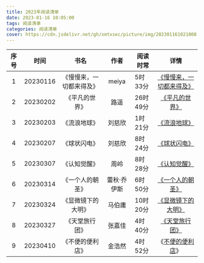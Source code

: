 ```yaml
---
title: 2023年阅读清单
date: 2023-01-16 10:05:00
tags: 阅读清单
categories: 阅读清单
cover: https://cdn.jsdelivr.net/gh/xmtxsec/picture/img/202301161021008.png
---
```


| 序号 |   时间   |           书名           |    作者     | 阅读时常 |                             详情                             |
| :--: | :------: | :----------------------: | :---------: | -------- | :----------------------------------------------------------: |
|  1   | 20230116 | 《慢慢来，一切都来得及》 |    meiya    | 5时33分  | [《慢慢来，一切都来得及》](https://xmtxsec.top/2023/01/16/0X01%20%E9%98%85%E8%AF%BB%E8%AE%B0%E5%BD%95/2023%E5%B9%B4/%E6%85%A2%E6%85%A2%E6%9D%A5%EF%BC%8C%E4%B8%80%E5%88%87%E9%83%BD%E6%9D%A5%E5%BE%97%E5%8F%8A/) |
|  2   | 20230202 |      《平凡的世界》      |    路遥     | 26时49分 | [《平凡的世界》](https://xmtxsec.top/2023/02/02/0X01%20%E9%98%85%E8%AF%BB%E8%AE%B0%E5%BD%95/2023%E5%B9%B4/%E5%B9%B3%E5%87%A1%E7%9A%84%E4%B8%96%E7%95%8C/) |
|  3   | 20230203 |       《流浪地球》       |   刘慈欣    | 1时21分  | [《流浪地球》](https://xmtxsec.top/2023/02/03/0X01%20%E9%98%85%E8%AF%BB%E8%AE%B0%E5%BD%95/2023%E5%B9%B4/%E6%B5%81%E6%B5%AA%E5%9C%B0%E7%90%83/) |
|  4   | 20230207 |       《球状闪电》       |   刘慈欣    | 8时24分  | [《球状闪电》](https://xmtxsec.top/2023/02/07/0X01%20%E9%98%85%E8%AF%BB%E8%AE%B0%E5%BD%95/2023%E5%B9%B4/%E7%90%83%E7%8A%B6%E9%97%AA%E7%94%B5/) |
|  5   | 20230307 |       《认知觉醒》       |    周岭     | 8时28分  | [《认知觉醒》](https://xmtxsec.top//2023/03/07/0X01%20%E9%98%85%E8%AF%BB%E8%AE%B0%E5%BD%95/2023%E5%B9%B4/%E8%AE%A4%E7%9F%A5%E8%A7%89%E9%86%92/) |
|  6   | 20230314 |     《一个人的朝圣》     | 蕾秋·乔伊斯 | 6时50分  | [《一个人的朝圣》](https://xmtxsec.top/2023/03/14/0X01%20阅读记录/2023年/一个人的朝圣/) |
|  7   | 20230324 |    《显微镜下的大明》    |   马伯庸    | 10时20分 | [《显微镜下的大明》](https://xmtxsec.top/2023/03/24/0X01%20%E9%98%85%E8%AF%BB%E8%AE%B0%E5%BD%95/2023%E5%B9%B4/%E6%98%BE%E5%BE%AE%E9%95%9C%E4%B8%8B%E7%9A%84%E5%A4%A7%E6%98%8E/) |
|  8   | 20230327 |      《天堂旅行团》      |   张嘉佳    | 4时40分  | [《天堂旅行团》](https://xmtxsec.top/2023/03/27/0X01%20%E9%98%85%E8%AF%BB%E8%AE%B0%E5%BD%95/2023%E5%B9%B4/%E5%A4%A9%E5%A0%82%E6%97%85%E8%A1%8C%E5%9B%A2/) |
|  9   | 20230410 |     《不便的便利店》     |   金浩然    | 4时52分  | 《[不便的便利店](https://xmtxsec.top/2023/04/10/0X01%20%E9%98%85%E8%AF%BB%E8%AE%B0%E5%BD%95/2023%E5%B9%B4/%E4%B8%8D%E4%BE%BF%E7%9A%84%E4%BE%BF%E5%88%A9%E5%BA%97/)》 |
